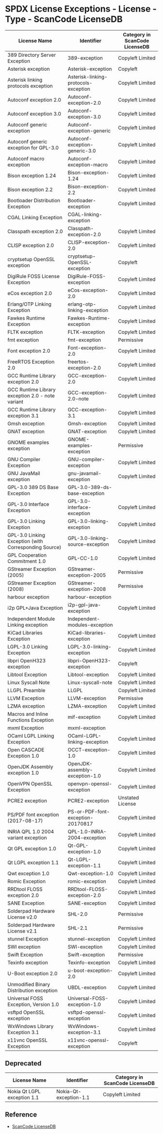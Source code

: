 # SPDX License Exceptions - License - Type - ScanCode LicenseDB

| License Name | Identifier | Category in ScanCode LicenseDB |
| ------------ | ---------- | ------------------------------ |
| 389 Directory Server Exception | 389-exception | Copyleft Limited |
| Asterisk exception | Asterisk-exception | Copyleft |
| Asterisk linking protocols exception | Asterisk-linking-protocols-exception | Copyleft Limited |
| Autoconf exception 2.0 | Autoconf-exception-2.0 | Copyleft Limited |
| Autoconf exception 3.0 | Autoconf-exception-3.0 | Copyleft Limited |
| Autoconf generic exception | Autoconf-exception-generic | Copyleft Limited |
| Autoconf generic exception for GPL-3.0 | Autoconf-exception-generic-3.0 | Copyleft Limited |
| Autoconf macro exception | Autoconf-exception-macro | Copyleft Limited |
| Bison exception 1.24 | Bison-exception-1.24 | Copyleft Limited |
| Bison exception 2.2 | Bison-exception-2.2 | Copyleft Limited |
| Bootloader Distribution Exception | Bootloader-exception | Copyleft Limited |
| CGAL Linking Exception | CGAL-linking-exception | |
| Classpath exception 2.0 | Classpath-exception-2.0 | Copyleft Limited |
| CLISP exception 2.0 | CLISP-exception-2.0 | Copyleft Limited |
| cryptsetup OpenSSL exception | cryptsetup-OpenSSL-exception | Copyleft |
| DigiRule FOSS License Exception | DigiRule-FOSS-exception | Copyleft Limited |
| eCos exception 2.0 | eCos-exception-2.0 | Copyleft Limited |
| Erlang/OTP Linking Exception | erlang-otp-linking-exception | Copyleft Limited |
| Fawkes Runtime Exception | Fawkes-Runtime-exception | Copyleft Limited |
| FLTK exception | FLTK-exception | Copyleft Limited |
| fmt exception | fmt-exception | Permissive |
| Font exception 2.0 | Font-exception-2.0 | Copyleft Limited |
| FreeRTOS Exception 2.0 | freertos-exception-2.0 | Copyleft Limited |
| GCC Runtime Library exception 2.0 | GCC-exception-2.0 | Copyleft Limited |
| GCC Runtime Library exception 2.0 - note variant | GCC-exception-2.0-note | Copyleft Limited |
| GCC Runtime Library exception 3.1 | GCC-exception-3.1 | Copyleft Limited |
| Gmsh exception | Gmsh-exception | Copyleft Limited |
| GNAT exception | GNAT-exception | Copyleft Limited |
| GNOME examples exception | GNOME-examples-exception | Permissive |
| GNU Compiler Exception | GNU-compiler-exception | Copyleft Limited |
| GNU JavaMail exception | gnu-javamail-exception | Copyleft Limited |
| GPL-3.0 389 DS Base Exception | GPL-3.0-389-ds-base-exception | |
| GPL-3.0 Interface Exception | GPL-3.0-interface-exception | Copyleft Limited |
| GPL-3.0 Linking Exception | GPL-3.0-linking-exception | Copyleft Limited |
| GPL-3.0 Linking Exception (with Corresponding Source) | GPL-3.0-linking-source-exception | Copyleft Limited |
| GPL Cooperation Commitment 1.0 | GPL-CC-1.0 | Copyleft Limited |
| GStreamer Exception (2005) | GStreamer-exception-2005 | Permissive |
| GStreamer Exception (2008) | GStreamer-exception-2008 | Permissive |
| harbour exception | harbour-exception | |
| i2p GPL+Java Exception | i2p-gpl-java-exception | Copyleft Limited |
| Independent Module Linking exception | Independent-modules-exception | |
| KiCad Libraries Exception | KiCad-libraries-exception | Copyleft Limited |
| LGPL-3.0 Linking Exception | LGPL-3.0-linking-exception | Copyleft Limited |
| libpri OpenH323 exception | libpri-OpenH323-exception | Copyleft |
| Libtool Exception | Libtool-exception | Copyleft Limited |
| Linux Syscall Note | Linux-syscall-note | Copyleft Limited |
| LLGPL Preamble | LLGPL | Copyleft Limited |
| LLVM Exception | LLVM-exception | Permissive |
| LZMA exception | LZMA-exception | Copyleft Limited |
| Macros and Inline Functions Exception | mif-exception | Copyleft Limited |
| mxml Exception | mxml-exception | |
| OCaml LGPL Linking Exception | OCaml-LGPL-linking-exception | Copyleft Limited |
| Open CASCADE Exception 1.0 | OCCT-exception-1.0 | Copyleft Limited |
| OpenJDK Assembly exception 1.0 | OpenJDK-assembly-exception-1.0 | Copyleft Limited |
| OpenVPN OpenSSL Exception | openvpn-openssl-exception | Copyleft Limited |
| PCRE2 exception | PCRE2-exception | Unstated License |
| PS/PDF font exception (2017-08-17) | PS-or-PDF-font-exception-20170817 | Copyleft Limited |
| INRIA QPL 1.0 2004 variant exception | QPL-1.0-INRIA-2004-exception | Copyleft Limited |
| Qt GPL exception 1.0 | Qt-GPL-exception-1.0 | Copyleft Limited |
| Qt LGPL exception 1.1 | Qt-LGPL-exception-1.1 | Copyleft Limited |
| Qwt exception 1.0 | Qwt-exception-1.0 | Copyleft Limited |
| Romic Exception | romic-exception | Copyleft Limited |
| RRDtool FLOSS exception 2.0 | RRDtool-FLOSS-exception-2.0 | Copyleft Limited |
| SANE Exception | SANE-exception | Copyleft Limited |
| Solderpad Hardware License v2.0 | SHL-2.0 | Permissive |
| Solderpad Hardware License v2.1 | SHL-2.1 | Permissive |
| stunnel Exception | stunnel-exception | Copyleft Limited |
| SWI exception | SWI-exception | Copyleft Limited |
| Swift Exception | Swift-exception | Permissive |
| Texinfo exception | Texinfo-exception | Copyleft Limited |
| U-Boot exception 2.0 | u-boot-exception-2.0 | Copyleft Limited |
| Unmodified Binary Distribution exception | UBDL-exception | Copyleft Limited |
| Universal FOSS Exception, Version 1.0 | Universal-FOSS-exception-1.0 | Copyleft Limited |
| vsftpd OpenSSL exception | vsftpd-openssl-exception | Copyleft Limited |
| WxWindows Library Exception 3.1 | WxWindows-exception-3.1 | Copyleft Limited |
| x11vnc OpenSSL Exception | x11vnc-openssl-exception | Copyleft |

## Deprecated

| License Name | Identifier | Category in ScanCode LicenseDB |
| ------------ | ---------- | ------------------------------ |
| Nokia Qt LGPL exception 1.1 | Nokia-Qt-exception-1.1 | Copyleft Limited |

## Reference

- [ScanCode LicenseDB](https://scancode-licensedb.aboutcode.org/)
